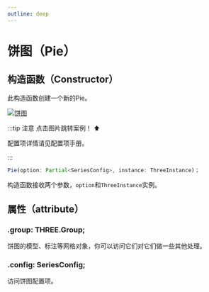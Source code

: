 ```yaml
---
outline: deep
---
```

# 饼图（Pie）

## 构造函数（Constructor）
此构造函数创建一个新的Pie。

[![饼图](https://img.picgo.net/2024/11/01/372012510-cf097a5f-8f7e-4861-8152-0e18bb88d03995837a94f48e408e.gif)](https://github.com/flowers-10/three-auto/blob/main/packages/examples/src/pie.ts)

:::tip 注意
点击图片跳转案例！ ⬆️

配置项详情请见配置项手册。

:::

```typescript
Pie(option: Partial<SeriesConfig>, instance: ThreeInstance)；
```
构造函数接收两个参数，`option`和`ThreeInstance`实例。

## 属性（attribute）

### .group: THREE.Group;
饼图的模型、标注等网格对象，你可以访问它们对它们做一些其他处理。
### .config: SeriesConfig;
访问饼图配置项。

